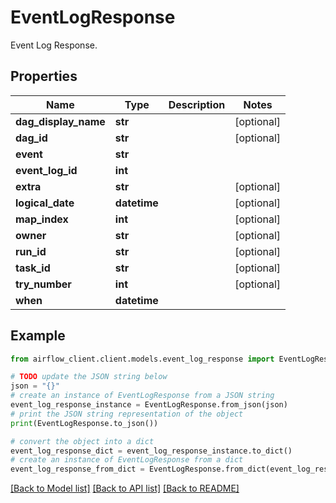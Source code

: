 # EventLogResponse

Event Log Response.

## Properties

Name | Type | Description | Notes
------------ | ------------- | ------------- | -------------
**dag_display_name** | **str** |  | [optional] 
**dag_id** | **str** |  | [optional] 
**event** | **str** |  | 
**event_log_id** | **int** |  | 
**extra** | **str** |  | [optional] 
**logical_date** | **datetime** |  | [optional] 
**map_index** | **int** |  | [optional] 
**owner** | **str** |  | [optional] 
**run_id** | **str** |  | [optional] 
**task_id** | **str** |  | [optional] 
**try_number** | **int** |  | [optional] 
**when** | **datetime** |  | 

## Example

```python
from airflow_client.client.models.event_log_response import EventLogResponse

# TODO update the JSON string below
json = "{}"
# create an instance of EventLogResponse from a JSON string
event_log_response_instance = EventLogResponse.from_json(json)
# print the JSON string representation of the object
print(EventLogResponse.to_json())

# convert the object into a dict
event_log_response_dict = event_log_response_instance.to_dict()
# create an instance of EventLogResponse from a dict
event_log_response_from_dict = EventLogResponse.from_dict(event_log_response_dict)
```
[[Back to Model list]](../README.md#documentation-for-models) [[Back to API list]](../README.md#documentation-for-api-endpoints) [[Back to README]](../README.md)


